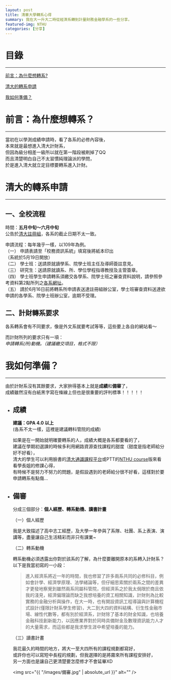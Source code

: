 ```yaml
---
layout: post
title: 清華大學轉系心得
summary: 我在大一升大二時從經濟系轉到計量財務金融學系的一些分享。
featured-img: NTHU
categories: [分享]
---
```


# 目錄

***

[前言：為什麼想轉系?](#前言)

[清大的轉系申請](#清大的轉系申請)

[我如何準備？](#我如何準備)

<a name="前言"/>

# 前言：為什麼想轉系？

***

當初在以學測成績申請時，看了各系的必修內容後，<br>
本來就是最想進入清大計財系，<br>
但因為級分相差一級所以就在第一階段被刷掉了QQ<br>
而且清楚明白自己不太習慣純理論派的學問，<br>
於是進入清大就立定目標要轉系進入計財。<br>

<a name="清大的轉系申請"/>

# 清大的轉系申請

***

## 一、全校流程

時間：**五月中旬～六月中旬**<br>
公告於[清大註冊組](http://registra.site.nthu.edu.tw/index.php)，各系的截止日期不太一致。<br>

申請流程：每年幾乎一樣，以109年為例。<br>
    （一） 申請表請至「校務資訊系統」填寫後將紙本印出<br>
            （系統於5月19日開放）<br>
    （二） 學士班：送請原就讀學系、院學士班主任及導師簽註意見。<br>
    （三） 研究生：送請原就讀系、所、學位學程指導教授及主管簽章。<br>
    （四） 學士班學生申請轉系須繳交各學系、院學士班之審查資料說明，請參照參考資料第2點所列之[各系網址](http://registra.site.nthu.edu.tw/p/404-1211-135670.php?Lang=zh-tw)。<br>
    （五） 請於6月16日前將轉系所申請表送達註冊組辦公室，學士班審查資料送達欲申請的各學系、院學士班辦公室，逾期不受理。<br>

## 二、計財轉系要求

各系轉系會有不同要求，像是外文系就要考試等等，這些要上各自的網站看～<br>

而計財所列的要求只有一項：<br>
    *申請轉系(所)動機。（建議繳交項目，格式不限）*<br>

<a name="我如何準備"/>

# 我如何準備？

***

由於計財系沒有其餘要求，大家拚得基本上就是**成績**和**備審**了，<br>
成績雖然沒有白紙黑字寫在條線上但也是很重要的評判標準！！！！！<br>

- ## 成績
    **建議：GPA 4.0 以上**<br>
    (各系不太一樣，這裡是建議轉科管院的成績)

    如果是在一開始就明確要轉系的人，成績大概是各系都要看的了，<br>
    建議在學期初選課的時候多利用網路資源查找課程的甜度（甜度是指老師給分好不好看），<br>
    清大的學生可以利用臉書的[清大通識課程平台](https://www.facebook.com/NTHUGe/)或PTT的[NTHU course](https://pttweb.tw/nthu_course/)版來看看學長姐的修課心得，<br>
    有時候不是努力不努力的問題，是假設遇到的老師給分很不好看，這樣對於要申請轉系有點傷...<br>

- ## 備審

    分成三個部分：**個人經歷、轉系動機、讀書計畫**

    （一）個人經歷

    我是大致描述了高中志工經歷，及大學一年參與了系隊、社團、系上表演、演講等，盡量讓自己生活精彩而非只有課業~<br>
    
    （二）轉系動機

    轉系動機必須透露出你對於該系的了解，為什麼要離開原本的系轉入計財系？ <br>
    以下是我當初寫的一小段：<br>
    > 進入經濟系將近一年的時間，我也修習了許多兩系共同的必修科目，例如會計學、經濟學原理、法學緒論等，但仔細思索關於兩系之間的差異才更發地察覺到雖然兩系同屬科管院，但經濟系之於我太侷限於商且依我的淺見，經濟偏理論而缺乏我想培養的資工相關知識，計財則為比較實務的金融分析與操作，在大一時，也有開設資訊工程導論與計算機程式設計(僅限計財系學生修習)，大二到大四的資料結構、衍生性金融市場、線性代數等，都有別於經濟系，計財除了基本的財金知識，也培養金融科技創新能力，以因應業界對於同時具備財金及數理資訊能力人才的大量需求，而這些都是我求學生涯中希望培養的能力。
    
    （三）讀書計畫

    我花最久的時間的地方，將大一至大四所有的課程規劃都寫好，<br>
    或許你也可以寫短中長程的規劃，但我選擇的是將霧來所有課程安排好，<br>
    另一方面也是讓自己更清楚要怎麼修才不會延畢XD<br>
   
    <span class="image fit"><img src="{{ "/images/備審.jpg" | absolute_url }}" alt="" /></span>
